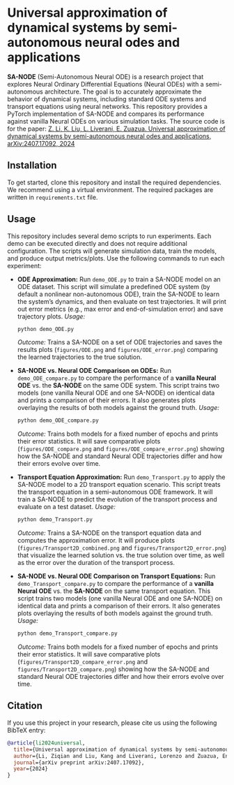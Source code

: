 # Universal approximation of dynamical systems by semi-autonomous neural odes and applications

**SA-NODE** (Semi-Autonomous Neural ODE) is a research project that explores Neural Ordinary Differential Equations (Neural ODEs) with a semi-autonomous architecture. The goal is to accurately approximate the behavior of dynamical systems, including standard ODE systems and transport equations using neural networks. This repository provides a PyTorch implementation of SA-NODE and compares its performance against vanilla Neural ODEs on various simulation tasks. 
The source code is for the paper: [Z. Li, K. Liu, L. Liverani, E. Zuazua. Universal approximation of dynamical systems by semi-autonomous neural odes and applications, arXiv:2407.17092, 2024](https://arxiv.org/pdf/2407.17092)

## Installation

To get started, clone this repository and install the required dependencies. We recommend using a virtual environment. The required packages are written in `requirements.txt` file.

## Usage

This repository includes several demo scripts to run experiments. Each demo can be executed directly and does not require additional configuration. The scripts will generate simulation data, train the models, and produce output metrics/plots. Use the following commands to run each experiment:

- **ODE Approximation:**
  Run `demo_ODE.py` to train a SA-NODE model on an ODE dataset. This script will simulate a predefined ODE system (by default a nonlinear non-autonomous ODE), train the SA-NODE to learn the system’s dynamics, and then evaluate on test trajectories. It will print out error metrics (e.g., max error and end-of-simulation error) and save trajectory plots. *Usage:*

  ```bash
  python demo_ODE.py
  ```

  *Outcome:* Trains a SA-NODE on a set of ODE trajectories and saves the results plots (`figures/ODE.png` and `figures/ODE_error.png`) comparing the learned trajectories to the true solution.

- **SA-NODE vs. Neural ODE Comparison on ODEs:**
  Run `demo_ODE_compare.py` to compare the performance of a **vanilla Neural ODE** vs. the **SA-NODE** on the same ODE system. This script trains two models (one vanilla Neural ODE and one SA-NODE) on identical data and prints a comparison of their errors. It also generates plots overlaying the results of both models against the ground truth. *Usage:*

  ```bash
  python demo_ODE_compare.py
  ```

  *Outcome:* Trains both models for a fixed number of epochs and prints their error statistics. It will save comparative plots (`figures/ODE_compare.png` and `figures/ODE_compare_error.png`) showing how the SA-NODE and standard Neural ODE trajectories differ and how their errors evolve over time.

- **Transport Equation Approximation:**
  Run `demo_Transport.py` to apply the SA-NODE model to a 2D transport equation scenario. This script treats the transport equation in a semi-autonomous ODE framework. It will train a SA-NODE to predict the evolution of the transport process and evaluate on a test dataset. *Usage:*

  ```bash
  python demo_Transport.py
  ```

  *Outcome:* Trains a SA-NODE on the transport equation data and computes the approximation error. It will produce plots (`figures/Transport2D_combined.png` and `figures/Transport2D_error.png`) that visualize the learned solution vs. the true solution over time, as well as the error over the duration of the transport process.

- **SA-NODE vs. Neural ODE Comparison on Transport Equations:**
  Run `demo_Transport_compare.py` to compare the performance of a **vanilla Neural ODE** vs. the **SA-NODE** on the same transport equation. This script trains two models (one vanilla Neural ODE and one SA-NODE) on identical data and prints a comparison of their errors. It also generates plots overlaying the results of both models against the ground truth. *Usage:*

  ```bash
  python demo_Transport_compare.py
  ```

  *Outcome:* Trains both models for a fixed number of epochs and prints their error statistics. It will save comparative plots (`figures/Transport2D_compare_error.png` and `figures/Transport2D_compare.png`) showing how the SA-NODE and standard Neural ODE trajectories differ and how their errors evolve over time.
  

## Citation

If you use this project in your research, please cite us using the following BibTeX entry:

```bibtex
@article{li2024universal,
  title={Universal approximation of dynamical systems by semi-autonomous neural odes and applications},
  author={Li, Ziqian and Liu, Kang and Liverani, Lorenzo and Zuazua, Enrique},
  journal={arXiv preprint arXiv:2407.17092},
  year={2024}
}
```